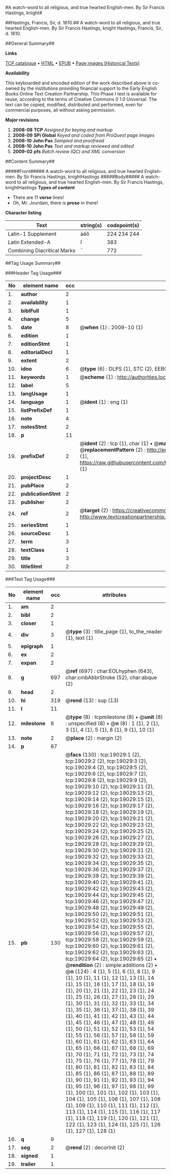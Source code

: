 #A watch-word to all religious, and true hearted English-men. By Sir Francis Hastings, knight#

##Hastings, Francis, Sir, d. 1610.##
A watch-word to all religious, and true hearted English-men. By Sir Francis Hastings, knight
Hastings, Francis, Sir, d. 1610.

##General Summary##

**Links**

[TCP catalogue](http://www.ota.ox.ac.uk/tcp/)  • 
[HTML](http://tei.it.ox.ac.uk/tcp/Texts-HTML/free/A02/A02796.html)  • 
[EPUB](http://tei.it.ox.ac.uk/tcp/Texts-EPUB/free/A02/A02796.epub) • 
[Page images (Historical Texts)](https://data.historicaltexts.jisc.ac.uk/view?pubId=eebo-99853636e&pageId=eebo-99853636e-19029-1)

**Availability**

This keyboarded and encoded edition of the
	       work described above is co-owned by the institutions
	       providing financial support to the Early English Books
	       Online Text Creation Partnership. This Phase I text is
	       available for reuse, according to the terms of Creative
	       Commons 0 1.0 Universal. The text can be copied,
	       modified, distributed and performed, even for
	       commercial purposes, all without asking permission.

**Major revisions**

1. __2008-08__ __TCP__ *Assigned for keying and markup*
1. __2008-09__ __SPi Global__ *Keyed and coded from ProQuest page images*
1. __2008-10__ __John Pas__ *Sampled and proofread*
1. __2008-10__ __John Pas__ *Text and markup reviewed and edited*
1. __2009-02__ __pfs__ *Batch review (QC) and XML conversion*

##Content Summary##

#####Front#####
A watch-word to all religious, and true hearted English-men. By Sir Francis Hastings, knightHastings
#####Body#####
A watch-word to all religious, and true hearted English-men. By Sir Francis Hastings, knightHastings
**Types of content**

  * There are 11 **verse** lines!
  * Oh, Mr. Jourdain, there is **prose** in there!

**Character listing**


|Text|string(s)|codepoint(s)|
|---|---|---|
|Latin-1 Supplement|àêô|224 234 244|
|Latin Extended-A|ſ|383|
|Combining             Diacritical Marks|̄|772|

##Tag Usage Summary##

###Header Tag Usage###

|No|element name|occ|attributes|
|---|---|---|---|
|1.|__author__|2||
|2.|__availability__|1||
|3.|__biblFull__|1||
|4.|__change__|5||
|5.|__date__|8| @__when__ (1) : 2009-10 (1)|
|6.|__edition__|1||
|7.|__editionStmt__|1||
|8.|__editorialDecl__|1||
|9.|__extent__|2||
|10.|__idno__|6| @__type__ (6) : DLPS (1), STC (2), EEBO-CITATION (1), PROQUEST (1), VID (1)|
|11.|__keywords__|1| @__scheme__ (1) : http://authorities.loc.gov/ (1)|
|12.|__label__|5||
|13.|__langUsage__|1||
|14.|__language__|1| @__ident__ (1) : eng (1)|
|15.|__listPrefixDef__|1||
|16.|__note__|4||
|17.|__notesStmt__|2||
|18.|__p__|11||
|19.|__prefixDef__|2| @__ident__ (2) : tcp (1), char (1)  •  @__matchPattern__ (2) : ([0-9\-]+):([0-9IVX]+) (1), (.+) (1)  •  @__replacementPattern__ (2) : http://eebo.chadwyck.com/downloadtiff?vid=$1&page=$2 (1), https://raw.githubusercontent.com/textcreationpartnership/Texts/master/tcpchars.xml#$1 (1)|
|20.|__projectDesc__|1||
|21.|__pubPlace__|2||
|22.|__publicationStmt__|2||
|23.|__publisher__|2||
|24.|__ref__|2| @__target__ (2) : https://creativecommons.org/publicdomain/zero/1.0/ (1), http://www.textcreationpartnership.org/docs/. (1)|
|25.|__seriesStmt__|1||
|26.|__sourceDesc__|1||
|27.|__term__|3||
|28.|__textClass__|1||
|29.|__title__|3||
|30.|__titleStmt__|2||


###Text Tag Usage###

|No|element name|occ|attributes|
|---|---|---|---|
|1.|__am__|2||
|2.|__bibl__|2||
|3.|__closer__|1||
|4.|__div__|3| @__type__ (3) : title_page (1), to_the_reader (1), text (1)|
|5.|__epigraph__|1||
|6.|__ex__|2||
|7.|__expan__|2||
|8.|__g__|697| @__ref__ (697) : char:EOLhyphen (643), char:cmbAbbrStroke (52), char:abque (2)|
|9.|__head__|2||
|10.|__hi__|319| @__rend__ (13) : sup (13)|
|11.|__l__|11||
|12.|__milestone__|8| @__type__ (8) : tcpmilestone (8)  •  @__unit__ (8) : unspecified (8)  •  @__n__ (8) : 1 (1), 2 (1), 3 (1), 4 (1), 5 (1), 8 (1), 9 (1), 10 (1)|
|13.|__note__|2| @__place__ (2) : margin (2)|
|14.|__p__|87||
|15.|__pb__|130| @__facs__ (130) : tcp:19029:1 (2), tcp:19029:2 (2), tcp:19029:3 (2), tcp:19029:4 (2), tcp:19029:5 (2), tcp:19029:6 (2), tcp:19029:7 (2), tcp:19029:8 (2), tcp:19029:9 (2), tcp:19029:10 (2), tcp:19029:11 (2), tcp:19029:12 (2), tcp:19029:13 (2), tcp:19029:14 (2), tcp:19029:15 (2), tcp:19029:16 (2), tcp:19029:17 (2), tcp:19029:18 (2), tcp:19029:19 (2), tcp:19029:20 (2), tcp:19029:21 (2), tcp:19029:22 (2), tcp:19029:23 (2), tcp:19029:24 (2), tcp:19029:25 (2), tcp:19029:26 (2), tcp:19029:27 (2), tcp:19029:28 (2), tcp:19029:29 (2), tcp:19029:30 (2), tcp:19029:31 (2), tcp:19029:32 (2), tcp:19029:33 (2), tcp:19029:34 (2), tcp:19029:35 (2), tcp:19029:36 (2), tcp:19029:37 (2), tcp:19029:38 (2), tcp:19029:39 (2), tcp:19029:40 (2), tcp:19029:41 (2), tcp:19029:42 (2), tcp:19029:43 (2), tcp:19029:44 (2), tcp:19029:45 (2), tcp:19029:46 (2), tcp:19029:47 (2), tcp:19029:48 (2), tcp:19029:49 (2), tcp:19029:50 (2), tcp:19029:51 (2), tcp:19029:52 (2), tcp:19029:53 (2), tcp:19029:54 (2), tcp:19029:55 (2), tcp:19029:56 (2), tcp:19029:57 (2), tcp:19029:58 (2), tcp:19029:59 (2), tcp:19029:60 (2), tcp:19029:61 (2), tcp:19029:62 (2), tcp:19029:63 (2), tcp:19029:64 (2), tcp:19029:65 (2)  •  @__rendition__ (2) : simple:additions (2)  •  @__n__ (124) : 4 (1), 5 (1), 6 (1), 8 (1), 9 (1), 10 (1), 11 (1), 12 (1), 13 (1), 14 (1), 15 (1), 16 (1), 17 (1), 18 (1), 19 (1), 20 (1), 21 (1), 22 (1), 23 (1), 24 (1), 25 (1), 26 (1), 27 (1), 28 (1), 29 (1), 30 (1), 31 (1), 32 (1), 33 (1), 34 (1), 35 (1), 36 (1), 37 (1), 38 (1), 39 (1), 40 (1), 41 (1), 42 (1), 43 (1), 44 (1), 45 (1), 46 (1), 47 (1), 48 (1), 49 (1), 50 (1), 51 (1), 52 (1), 53 (1), 54 (1), 55 (1), 56 (1), 57 (1), 58 (1), 59 (1), 60 (1), 61 (1), 62 (1), 63 (1), 64 (1), 65 (1), 66 (1), 67 (1), 68 (1), 69 (1), 70 (1), 71 (1), 72 (1), 73 (1), 74 (1), 75 (1), 76 (1), 77 (1), 78 (1), 79 (1), 80 (1), 81 (1), 82 (1), 83 (1), 84 (1), 85 (1), 86 (1), 87 (1), 88 (1), 89 (1), 90 (1), 91 (1), 92 (1), 93 (1), 94 (1), 95 (1), 96 (1), 97 (1), 98 (1), 99 (1), 100 (1), 101 (1), 102 (1), 103 (1), 104 (1), 105 (1), 106 (1), 107 (1), 108 (1), 109 (1), 110 (1), 111 (1), 112 (1), 113 (1), 114 (1), 115 (1), 116 (1), 117 (1), 118 (1), 119 (1), 120 (1), 121 (1), 122 (1), 123 (1), 124 (1), 125 (1), 126 (1), 127 (1), 128 (1)|
|16.|__q__|9||
|17.|__seg__|2| @__rend__ (2) : decorInit (2)|
|18.|__signed__|1||
|19.|__trailer__|1||
